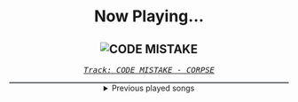 <div align="center"> 
<h1>Now Playing...</h1>

![CODE MISTAKE](https://i.scdn.co/image/ab67616d00001e0221ebe09152409f7272dead52)
--
_<samp><a href="https://open.spotify.com/track/39iRz0h1eZOyXzch8tKQit">Track: CODE MISTAKE - CORPSE</a></samp>_

<div style="border: 1px #4B5054 solid"></div>
<details>
  <summary>
    Previous played songs
  </summary>
  <table>
    <thead>
      <tr>
        <th>
          Artist
        </th>
        <th>
          Song
        </th>
        <th>
          Link
        </th>
      </tr>
    </thead>
    <tbody>
      <tr><td>CORPSE</td><td>CODE MISTAKE</td><td><a href="https://open.spotify.com/track/39iRz0h1eZOyXzch8tKQit">https://open.spotify.com/track/39iRz0h1eZOyXzch8tKQit</a></td></tr><tr><td>Memphis May Fire</td><td>Misery</td><td><a href="https://open.spotify.com/track/2SVbjw7sdiNjAvGpQ4eEai">https://open.spotify.com/track/2SVbjw7sdiNjAvGpQ4eEai</a></td></tr><tr><td>Bury Tomorrow</td><td>Heretic (feat. Loz Taylor)</td><td><a href="https://open.spotify.com/track/1lHqZm5MsAc7wZ7W95KcOe">https://open.spotify.com/track/1lHqZm5MsAc7wZ7W95KcOe</a></td></tr><tr><td>Architects</td><td>a new moral low ground</td><td><a href="https://open.spotify.com/track/2XNJNwSOq8tLWhQ5a9sGBb">https://open.spotify.com/track/2XNJNwSOq8tLWhQ5a9sGBb</a></td></tr><tr><td>Equilibrium</td><td>Ankunft</td><td><a href="https://open.spotify.com/track/0xG2BQ6eyxYack9QmRFLJk">https://open.spotify.com/track/0xG2BQ6eyxYack9QmRFLJk</a></td></tr><tr><td>Equilibrium</td><td>Was lange währt - Instrumental</td><td><a href="https://open.spotify.com/track/7y7v9K8sIqumnROmdsJg4W">https://open.spotify.com/track/7y7v9K8sIqumnROmdsJg4W</a></td></tr><tr><td>Equilibrium</td><td>Freiflug</td><td><a href="https://open.spotify.com/track/1WhD0cy7YbtvsDjBgeQXhT">https://open.spotify.com/track/1WhD0cy7YbtvsDjBgeQXhT</a></td></tr><tr><td>Equilibrium</td><td>Karawane</td><td><a href="https://open.spotify.com/track/3HqQ3BwteS9uK2X7Dl08Eo">https://open.spotify.com/track/3HqQ3BwteS9uK2X7Dl08Eo</a></td></tr><tr><td>Equilibrium</td><td>The Unknown Episode - Instrumental</td><td><a href="https://open.spotify.com/track/0gZuuHcg2LYJOTazHtHZRQ">https://open.spotify.com/track/0gZuuHcg2LYJOTazHtHZRQ</a></td></tr><tr><td>Equilibrium</td><td>Uns'rer Flöten Klang - Instrumental</td><td><a href="https://open.spotify.com/track/7nzTcshd45caqlpltXS0nS">https://open.spotify.com/track/7nzTcshd45caqlpltXS0nS</a></td></tr><tr><td>Equilibrium</td><td>Karawane - Instrumental</td><td><a href="https://open.spotify.com/track/5yKl6htCelyLPq0Fbkmrmj">https://open.spotify.com/track/5yKl6htCelyLPq0Fbkmrmj</a></td></tr><tr><td>Equilibrium</td><td>Freiflug - Instrumental</td><td><a href="https://open.spotify.com/track/2yqXlGBsrTKH8yNFVfizLb">https://open.spotify.com/track/2yqXlGBsrTKH8yNFVfizLb</a></td></tr><tr><td>Equilibrium</td><td>Wirtshaus Gaudi - Instrumental</td><td><a href="https://open.spotify.com/track/1XS4Ez10P3wHFQIUj40nfk">https://open.spotify.com/track/1XS4Ez10P3wHFQIUj40nfk</a></td></tr><tr><td>Equilibrium</td><td>Heavy Chill</td><td><a href="https://open.spotify.com/track/5yDzZsh5gG3pwHXyAvWDnj">https://open.spotify.com/track/5yDzZsh5gG3pwHXyAvWDnj</a></td></tr><tr><td>Equilibrium</td><td>Heavy Chill - Instrumental</td><td><a href="https://open.spotify.com/track/2WanD2uoGVpBP8J2Gp08eP">https://open.spotify.com/track/2WanD2uoGVpBP8J2Gp08eP</a></td></tr><tr><td>Equilibrium</td><td>Apokalypse</td><td><a href="https://open.spotify.com/track/4c58TMnVsKjaPS0sidBo9e">https://open.spotify.com/track/4c58TMnVsKjaPS0sidBo9e</a></td></tr><tr><td>Equilibrium</td><td>Aufbruch - Bonus</td><td><a href="https://open.spotify.com/track/5Tn6w8i54aQknT2yPMMNSt">https://open.spotify.com/track/5Tn6w8i54aQknT2yPMMNSt</a></td></tr><tr><td>Equilibrium</td><td>Was lange währt</td><td><a href="https://open.spotify.com/track/0BLJ22TD65Hps0qQyQQO4V">https://open.spotify.com/track/0BLJ22TD65Hps0qQyQQO4V</a></td></tr><tr><td>Equilibrium</td><td>Ankunft</td><td><a href="https://open.spotify.com/track/0xG2BQ6eyxYack9QmRFLJk">https://open.spotify.com/track/0xG2BQ6eyxYack9QmRFLJk</a></td></tr><tr><td>Equilibrium</td><td>Was lange währt - Instrumental</td><td><a href="https://open.spotify.com/track/7y7v9K8sIqumnROmdsJg4W">https://open.spotify.com/track/7y7v9K8sIqumnROmdsJg4W</a></td></tr>
    </tbody>
  </table>
</details>

</div>
